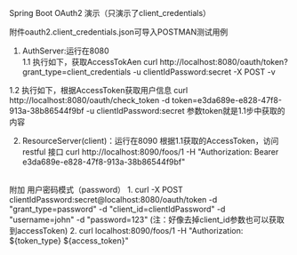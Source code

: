 Spring Boot OAuth2 演示（只演示了client_credentials）

附件oauth2.client_credentials.json可导入POSTMAN测试用例

1. AuthServer:运行在8080<br/>
  1.1 执行如下，获取AccessTokAen
    curl http://localhost:8080/oauth/token?grant_type=client_credentials -u clientIdPassword:secret -X POST -v
    
  1.2 执行如下，根据AccessToken获取用户信息
    curl http://localhost:8080/oauth/check_token -d token=e3da689e-e828-47f8-913a-38b86544f9bf -u clientIdPassword:secret
    参数token就是1.1步中获取的内容
    
2. ResourceServer(client)：运行在8090
  根据1.1获取的AccessToken，访问restful 接口
  curl http://localhost:8090/foos/1 -H "Authorization: Bearer e3da689e-e828-47f8-913a-38b86544f9bf"

<br/>附加
	用户密码模式（password）
	1. curl -X POST clientIdPassword:secret@localhost:8080/oauth/token -d "grant_type=password" -d "client_id=clientIdPassword" -d "username=john" -d "password=123"
	(注：好像去掉client_id参数也可以获取到accessToken)
	2. curl localhost:8090/foos/1 -H "Authorization: ${token_type} ${access_token}"
